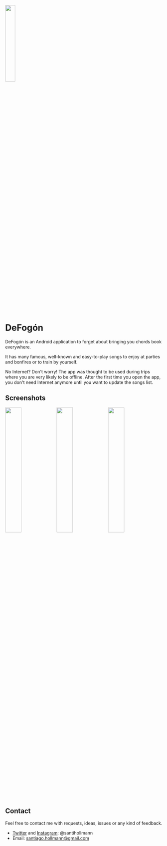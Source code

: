 <img src="http://i.imgur.com/ZxfiL7i.png" height="25%" width="25%">

# DeFogón
DeFogón is an Android application to forget about bringing you chords book everywhere.

It has many famous, well-known and easy-to-play songs to enjoy at parties and bonfires or to train by yourself. 

No Internet? Don't worry! The app was thought to be used during trips where you are very likely to be offline. 
After the first time you open the app, you don't need Internet anymore until  you want to update the songs list.

## Screenshots
<img src="http://i.imgur.com/BOHDFpS.png" height="32%" width="32%">
<img src="http://i.imgur.com/Yf11TXw.png" height="32%" width="32%">
<img src="http://i.imgur.com/Y9U3ruv.png" height="32%" width="32%">

## Contact
Feel free to contact me with requests, ideas, issues or any kind of feedback.
* <a href="http://www.twitter.com/santihollmann">Twitter</a> and <a href="https://www.instagram.com/santihollmann">Instagram</a>: @santihollmann
* Email: santiago.hollmann@gmail.com
